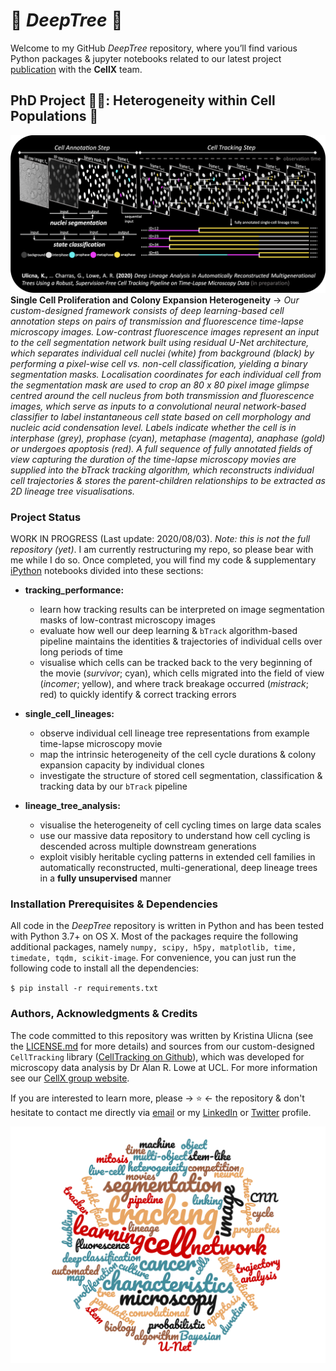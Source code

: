 # 🌳 *DeepTree* 🌳

Welcome to my GitHub *DeepTree* repository, where you’ll find various Python packages & jupyter notebooks related to our latest project [publication](https://github.com/KristinaUlicna/CellComp "Team website") with the **CellX** team.


## PhD Project 👩‍🔬: Heterogeneity within Cell Populations 🧬

![Segmentation, Classification & Tracking Pipeline](track_pipeline.png)
**Single Cell Proliferation and Colony Expansion Heterogeneity** -> *Our custom-designed framework consists of deep learning-based cell annotation steps on pairs of transmission and fluorescence time-lapse microscopy images. Low-contrast fluorescence images represent an input to the cell segmentation network built using residual U-Net architecture, which separates individual cell nuclei (white) from background (black) by performing a pixel-wise cell vs. non-cell classification, yielding a binary segmentation masks. Localisation coordinates for each individual cell from the segmentation mask are used to crop an 80 x 80 pixel image glimpse centred around the cell nucleus from both transmission and fluorescence images, which serve as inputs to a convolutional neural network-based classifier to label instantaneous cell state based on cell morphology and nucleic acid condensation level. Labels indicate whether the cell is in interphase (grey), prophase (cyan), metaphase (magenta), anaphase (gold) or undergoes apoptosis (red). A full sequence of fully annotated fields of view capturing the duration of the time-lapse microscopy movies are supplied into the bTrack tracking algorithm, which reconstructs individual cell trajectories & stores the parent-children relationships to be extracted as 2D lineage tree visualisations.*

### Project Status

WORK IN PROGRESS (Last update: 2020/08/03).
_Note: this is not the full repository (yet)_. I am currently restructuring my repo, so please bear with me while I do so. Once completed, you will find my code & supplementary [iPython](https://ipython.org/notebook.html "Jupyter Notebooks") notebooks divided into these sections:

- **tracking_performance:**
   + learn how tracking results can be interpreted on image segmentation masks of low-contrast microscopy images
   + evaluate how well our deep learning & `bTrack` algorithm-based pipeline maintains the identities & trajectories of individual cells over long periods of time
   + visualise which cells can be tracked back to the very beginning of the movie (*survivor*; cyan), which cells migrated into the field of view (*incomer*; yellow), and where track breakage occurred (*mistrack*; red) to quickly identify & correct tracking errors

- **single_cell_lineages:**
   + observe individual cell lineage tree representations from example time-lapse microscopy movie
   + map the intrinsic heterogeneity of the cell cycle durations & colony expansion capacity by individual clones
   + investigate the structure of stored cell segmentation, classification & tracking data by our `bTrack` pipeline

- **lineage_tree_analysis:**
   + visualise the heterogeneity of cell cycling times on large data scales
   + use our massive data repository to understand how cell cycling is descended across multiple downstream generations
   + exploit visibly heritable cycling patterns in extended cell families in automatically reconstructed, multi-generational, deep lineage trees in a **fully unsupervised** manner


### Installation Prerequisites & Dependencies

All code in the *DeepTree* repository is written in Python and has been tested with Python 3.7+ on OS X. Most of the packages require the following additional packages, namely `numpy, scipy, h5py, matplotlib, time, timedate, tqdm, scikit-image`. For convenience, you can just run the following code to install all the dependencies:

`$ pip install -r requirements.txt`


### Authors, Acknowledgments & Credits

The code committed to this repository was written by Kristina Ulicna (see the [LICENSE.md](../LICENSE.md "Kristina's LICENSE.md file") for more details) and sources from our custom-designed `CellTracking` library ([CellTracking on Github](https://github.com/quantumjot/CellTracking "Cell Tracking Repository" )), which was developed for microscopy data analysis by Dr Alan R. Lowe at UCL. For more information see our [CellX group website](http://lowe.cs.ucl.ac.uk/cellx.html "CellX group website").

If you are interested to learn more, please -> ⭐ <- the repository & don't hesitate to contact me directly via [email](mailto:kristina.smith.ulicna@gmail.com "Click to Email Me") or my [LinkedIn](https://www.linkedin.com/in/kristinaulicna/ "Kristina's LinkedIn Profile") or [Twitter](https://twitter.com/KristinaUlicna "Kristina's Twitter Profile") profile.

![Key Words of my PhD project "Word cloud summarising the key words of my PhD project"](wordcloud.png)
